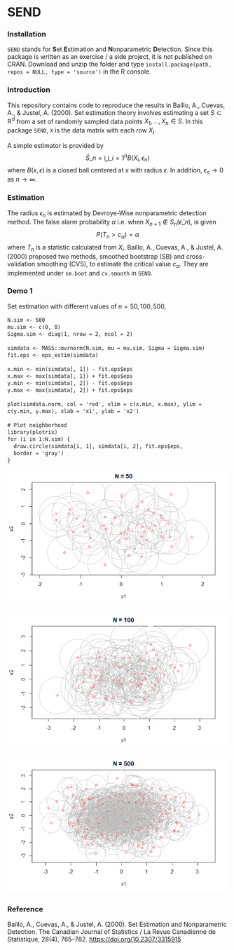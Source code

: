 # SEND

### Installation
`SEND` stands for **S**et **E**stimation and **N**onparametric **D**etection. Since this package is written as an exercise / a side project, it is not published on CRAN. Download and unzip the folder and type
`install.package(path, repos = NULL, type = 'source')` in the R console.

### Introduction
This repository contains code to reproduce the results in Baíllo, A., Cuevas, A., & Justel, A. (2000). Set estimation theory involves estimating a set $S \subset \mathbb{R}^d$ from a set of randomly sampled data points $X_1,..., X_n \in S$. In this package `SEND`, `X` is the data matrix with each row $X_i$.

A simple estimator is provided by $$\hat{S}\_n = \bigcup\_{i=1}^n B(X_i, \epsilon_n)$$ where $B(x, \epsilon)$ is a closed ball centered at $x$ with radius $\epsilon$. In addition, $\epsilon_n \rightarrow 0$ as $n \rightarrow \infty$.

### Estimation 
The radius $\epsilon_n$ is estimated by Devroye-Wise nonparametric detection method. The false alarm probability $\alpha$ i.e. when $X_{n+1} \notin S_n(\bar{\epsilon}\_n)$, is given $$P(T_n > c_\alpha) = \alpha$$ where $T_n$ is a statistic calculated from $X_i$. Baíllo, A., Cuevas, A., & Justel, A. (2000) proposed two methods, smoothed bootstrap (SB) and cross-validation smoothing (CVS), to estimate the critical value $c_\alpha$. They are implemented under `sm.boot` and `cv.smooth` in `SEND`.

### Demo 1
Set estimation with different values of $n=50,100,500$, 

```
N.sim <- 500
mu.sim <- c(0, 0)
Sigma.sim <- diag(1, nrow = 2, ncol = 2)

simdata <- MASS::mvrnorm(N.sim, mu = mu.sim, Sigma = Sigma.sim)
fit.eps <- eps_estim(simdata)

x.min <- min(simdata[, 1]) - fit.eps$eps
x.max <- max(simdata[, 1]) + fit.eps$eps
y.min <- min(simdata[, 2]) - fit.eps$eps
y.max <- max(simdata[, 2]) + fit.eps$eps

plot(simdata.norm, col = 'red', xlim = c(x.min, x.max), ylim = c(y.min, y.max), xlab = 'x1', ylab = 'x2')

# Plot neighborhood
library(plotrix)
for (i in 1:N.sim) {
  draw.circle(simdata[i, 1], simdata[i, 2], fit.eps$eps,
  border = 'gray')
}
```

![n50](demo_n50.jpg)

![n100](demo_n100.jpg)

![n500](demo_n500.jpg)

### Reference
Baíllo, A., Cuevas, A., & Justel, A. (2000). Set Estimation and Nonparametric Detection. The Canadian Journal of Statistics / La Revue Canadienne de Statistique, 28(4), 765–782. https://doi.org/10.2307/3315915
